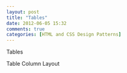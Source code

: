 ```yaml
---
layout: post
title: "Tables"
date: 2012-06-05 15:32
comments: true
categories: [HTML and CSS Design Patterns]
---
```


Tables  

Table Column Layout  
